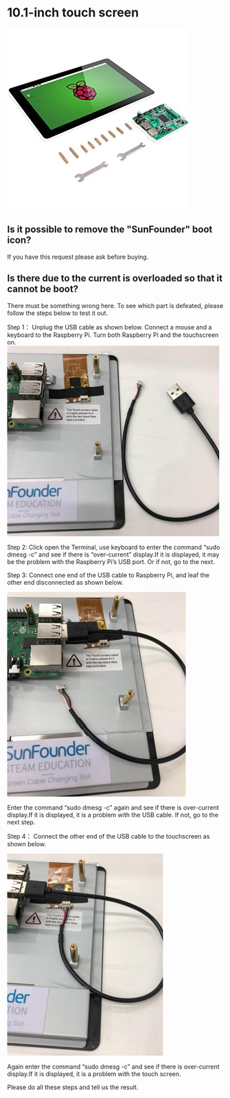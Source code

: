 # 10.1-inch touch screen

![img](../../img\raspoberrypi\10.1-inchTouchScreen/10.1-inchTouchScreen.jpg)

## Is it possible to remove the "SunFounder" boot icon?
If you have this request please ask before buying.

## Is there due to the current is overloaded so that it cannot be boot?
There must be something wrong here. To see which part is defeated, please follow the steps below to test it out.

Step 1：
Unplug the USB cable as shown below. Connect a mouse and a keyboard to the Raspberry Pi. Turn both Raspberry Pi and the touchscreen on.
![img](../../img\raspoberrypi\10.1-inchTouchScreen/Figure_1.png)

Step 2:
Click open the Terminal, use keyboard to enter the command “sudo dmesg -c” and see if there is “over-current” display.If it is displayed, it may be the problem with the Raspberry Pi’s USB port. Or if not, go to the next.

Step 3:
Connect one end of the USB cable to Raspberry Pi, and leaf the other end disconnected as shown below.

![img](../../img\raspoberrypi\10.1-inchTouchScreen/Figure_2.png)

Enter the command “sudo dmesg -c” again and see if there is over-current display.If it is displayed, it is a problem with the USB cable. If not, go to the next step.

Step 4：
Connect the other end of the USB cable to the touchscreen as shown below.


![img](../../img\raspoberrypi\10.1-inchTouchScreen/Figure_3.png) 

Again enter the command “sudo dmesg -c” and see if there is over-current display.If it is displayed, it is a problem with the touch screen.

Please do all these steps and tell us the result.